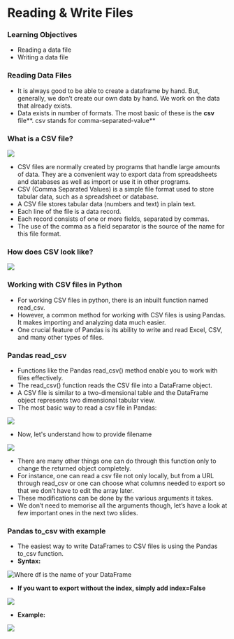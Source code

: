 # Reading & Write Files

### Learning Objectives

* Reading a data file
* Writing a data file

### Reading Data Files

* It is always good to be able to create a dataframe by hand. But, generally, we don’t create our own data by hand. We work on the data that already exists.
* Data exists in number of formats. The most basic of these is the **csv** file**. csv stands for comma-separated-value**

### **What is a CSV file?**

![](https://lh6.googleusercontent.com/DsagpckPHdq\_EQ6nkZf4Zym562keV2HuewT8yQPvP34tg7CgxByML3Ig62lNaW9Zr5npcYH9KpMVt-WcBGacOiUH09-bdDheQZE-noKSKv9QcelSBj5RYyAU36tQh7zuoASg1992GHo=s0)

* CSV files are normally created by programs that handle large amounts of data. They are a convenient way to export data from spreadsheets and databases as well as import or use it in other programs.&#x20;
* CSV (Comma Separated Values) is a simple file format used to store tabular data, such as a spreadsheet or database.&#x20;
* A CSV file stores tabular data (numbers and text) in plain text.&#x20;
* Each line of the file is a data record.&#x20;
* Each record consists of one or more fields, separated by commas.&#x20;
* The use of the comma as a field separator is the source of the name for this file format.

### How does CSV look like?

![](https://lh3.googleusercontent.com/TCWx7pDzHrrVy5H03MDv7RC5bTZgggArvczN450\_Nu8M4JprKjfGNpKB4OUoDCOIX6PoBmn8\_hKojRB1PpQ0RUOXjJ9wX3lUVyy8TnEi-Hm6rO9fHUcwzZWP4L\_5uunvaXuAChISohI=s0)

### Working with CSV files in Python

* For working CSV files in python, there is an inbuilt function named read\_csv.
* However, a common method for working with CSV files is using Pandas. It makes importing and analyzing data much easier.
* One crucial feature of Pandas is its ability to write and read Excel, CSV, and many other types of files.&#x20;

### Pandas read\_csv

* Functions like the Pandas read\_csv() method enable you to work with files effectively.&#x20;
* The read\_csv() function reads the CSV file into a DataFrame object.
* A CSV file is similar to a two-dimensional table and the DataFrame object represents two dimensional tabular view.
* The most basic way to read a csv file in Pandas:&#x20;

![](https://lh6.googleusercontent.com/uM90w5wy4EGaTDuk8Z-wsqvjo\_CoCFUD\_tUcROc2PA7KwKAgsFxnpjNE3DYhHBGMjP\_fR0X4xBNRPVwQ4IaKIRzWZYxEyMzWRz2N8w8ljg6tu2d1mj9ZwU4xumzaarTWt-pQ42OlZrw=s0)

* Now, let's understand how to provide filename

![](https://lh3.googleusercontent.com/VheY65y65D1h31Y1981RzJHvAINyuXybBX0GR\_9Bw0FjUrW40lDZZhC\_so3EwOh3apvsjDVgekSUpATSMs8ZMc6aovYAe1Oqi4dN25jcZKV8YOBJNP4XUGoY23HLxb8r\_EaqNmGSU1k=s0)

* There are many other things one can do through this function only to change the returned object completely.&#x20;
* For instance, one can read a csv file not only locally, but from a URL through read\_csv or one can choose what columns needed to export so that we don’t have to edit the array later.
* These modifications can be done by the various arguments it takes.
* We don’t need to memorise all the arguments though, let’s have a look at few important ones in the next two slides.

### Pandas to\_csv with example

* The easiest way to write DataFrames to CSV files is using the Pandas to\_csv function.
* **Syntax:**

![Where df is the name of your DataFrame](https://lh6.googleusercontent.com/VPq\_hvRUvZ32MFMOHrSaFSzcgk5HwT04nlO4cXOZv7vxLzOTQ8FJoS5KhwdEq9N1ab5qJY2vA-LOuAC70ObjNHx6BcgrcpRGzNSlsqa9KMZ83\_zl\_pXJ\_G0XFp90-IgTckbuAZoqbWg=s0)

* **If you want to export without the index, simply add index=False**

![](https://lh5.googleusercontent.com/dGyHByhKLu4qqopnbMZr9OU6jhUG9Uq0RG58j-lThZq4BJM5PFPCp5kBdN\_LvzTxTsEUPbA470tLU9mlRNEr26O89Z8YZhV-rwAIhd6uP1Zs8KsQccOx\_mtDhqLzjgbsKyAwFSyqRGw=s0)

* **Example:**

![](https://lh3.googleusercontent.com/X0TLenKvA7B11QFLdXrpdugpGtX8YLEmQW2tIKz3dvRvCV6uiIvKmJHlTjVWv2rN3jrdI\_NM7GZNhOsrbEu4-i7OpWyFgYQLGb\_nII3\_LOPPvHJPBT9hEHMLhbFPUxRSsGiPmhGgeYc=s0)
